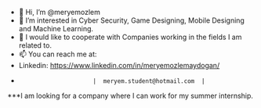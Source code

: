 - 👋 Hi, I’m @meryemozlem
- 👀 I’m interested in Cyber Security, Game Designing, Mobile Designing and Machine Learning.
- 💞️ I would like to cooperate with Companies working in the fields I am related to.
- 📫 You can reach me at:  
-  Linkedin:               https://www.linkedin.com/in/meryemozlemaydogan/
-                          |  meryem.student@hotmail.com  |                       
***I am looking for a company where I can work for my summer internship.
<!---
meryemozlem/meryemozlem is a ✨ special ✨ repository because its `README.md` (this file) appears on your GitHub profile.
You can click the Preview link to take a look at your changes.
--->
